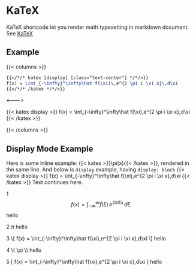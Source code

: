 # KaTeX

KaTeX shortcode let you render math typesetting in markdown document. See [KaTeX](https://katex.org/)

## Example
{{< columns >}}

```latex
{{</*/* katex [display] [class="text-center"] */*/>}}
f(x) = \int_{-\infty}^\infty\hat f(\xi)\,e^{2 \pi i \xi x}\,d\xi
{{</*/* /katex */*/>}}
```

<--->

{{< katex display >}}
f(x) = \int_{-\infty}^\infty\hat f(\xi)\,e^{2 \pi i \xi x}\,d\xi
{{< /katex >}}

{{< /columns >}}

## Display Mode Example

Here is some inline example: {{< katex >}}\pi(x){{< /katex >}}, rendered in the same line. And below is `display` example, having `display: block`
{{< katex display >}}
f(x) = \int_{-\infty}^\infty\hat f(\xi)\,e^{2 \pi i \xi x}\,d\xi
{{< /katex >}}
Text continues here.

1
$$
f(x) = \int_{-\infty}^\infty\hat f(\xi)\,e^{2 \pi i \xi x}\,d\xi
$$
hello


2 $\pi$ hello


3
\\[
f(x) = \int_{-\infty}^\infty\hat f(\xi)\,e^{2 \pi i \xi x}\,d\xi
\\]
hello


4 \\( \pi \\) hello


5
[
f(x) = \int_{-\infty}^\infty\hat f(\xi)\,e^{2 \pi i \xi x}\,d\xi
]
hello
